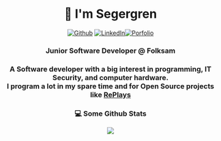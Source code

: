 <h1 align="center"> 👋 I'm Segergren</h1>
<p align="center"><a href="https://github.com/Segergren" target="_blank"><img alt="Github" src="https://img.shields.io/badge/GitHub-%2312100E.svg?&style=for-the-badge&logo=Github&logoColor=white" /></a> <a href="https://www.linkedin.com/in/ollesegergren/" target="_blank"><img alt="LinkedIn" src="https://img.shields.io/badge/linkedin-%230077B5.svg?&style=for-the-badge&logo=linkedin&logoColor=white"/></a><a href="https://segergren.dev/" target="_blank"><img alt="Porfolio" src="https://img.shields.io/badge/Porfolio-%2312100E.svg?&style=for-the-badge&logo=GitHubSponsors&logoColor=white"/></a>
</p>
<h3 align="center">Junior Software Developer @ Folksam<h3>
  <p align="center">A Software developer with a big interest in programming, IT Security, and computer hardware. <br>I program a lot in my spare time and for Open Source projects like <a href="https://replays.app/" target="_blank">RePlays</a></p>

<h3 align="center"> 💻 Some Github Stats </h2>
<!-- ![Lian's GitHub stats](https://github-readme-stats.vercel.app/api?username=Segergren&show_icons=true&theme=dark&include_all_commits=true&disable_animations=true)  ![Segergren's commit stats](https://github-readme-stats.vercel.app/api/top-langs/?username=Segergren&hide=c%2B%2B,css,TSQL,html,makefile,hack&theme=dark&layout=compact) -->
<p align="center">
<!-- <a href="https://github.com/anuraghazra/github-readme-stats" align="center">
  <img align="center" src="https://github-readme-stats.vercel.app/api?username=Segergren&show_icons=true&theme=dark&include_all_commits=true&disable_animations=true" />
</a> -->
<a href="" align="center">
  <img align="center" src="https://github-readme-stats.vercel.app/api/top-langs/?username=Segergren&hide=c%2B%2B,css,TSQL,html,makefile,hack&langs_count=10&layout=compact&theme=dark&border_radius=15&card_width=445&hide_border=true&bg_color=0d1117" />
</a>
</p>

<!-- ### Places I've Worked ###
 [🏊 FORM Athletica](https://www.formswim.com/) and
 [📝 LedgerDocs](https://www.ledgerdocs.com/) -->
